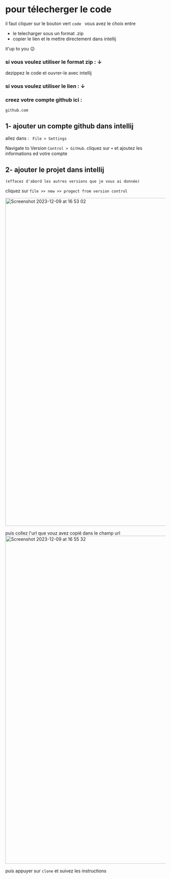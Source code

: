 # pour télecherger le code 
il faut cliquer sur le bouton vert `code ` 
vous avez le choix entre 
* le telecharger sous un format .zip
* copier le lien et le mettre directement dans intellij

it'up to you 😉
### si vous voulez utiliser le format zip : ↓ 
 dezippez le code et ouvrer-le avec intellij 

### si vous voulez utiliser le lien : ↓ 

### creez votre compte github ici :
`github.com`

## 1- ajouter un compte github dans intellij 
allez dans :
` File > Settings`

Navigate to Version `Control > GitHub`.
cliquez sur 
`+`
et ajoutez les informations ed votre compte 


## 2- ajouter le projet dans intellij  
`(effacez d'abord les autres versions que je vous ai donnée)`

cliquez sur 
`file >> new >> progect from version control`

<img width="1029" alt="Screenshot 2023-12-09 at 16 53 02" src="https://github.com/priscafehiarisoa/ProjetMmeBaovola/assets/47324004/427b4ae8-f41c-4fec-8996-a253330ee9e3">

puis collez l'url que vouz avez copié dans le champ url 
<img width="1029" alt="Screenshot 2023-12-09 at 16 55 32" src="https://github.com/priscafehiarisoa/ProjetMmeBaovola/assets/47324004/0253d2e5-6dc6-4c49-84ad-29b141169f0f">

puis appuyer sur `clone` et suivez les instructions 

